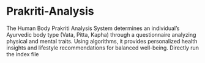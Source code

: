 # Prakriti-Analysis
The Human Body Prakriti Analysis System determines an individual’s Ayurvedic body type (Vata, Pitta, Kapha) through a questionnaire analyzing physical and mental traits. Using algorithms, it provides personalized health insights and lifestyle recommendations for balanced well-being.
Directly run the index file 
